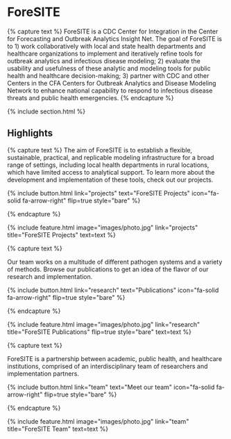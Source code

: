 ---
---

# ForeSITE 
{% capture text %}
ForeSITE is a CDC Center for Integration in the Center for Forecasting and Outbreak Analytics Insight Net. The goal of ForeSITE is to 1) work collaboratively with local and state health departments and healthcare organizations to implement and iteratively refine tools for outbreak analytics and infectious disease modeling; 2) evaluate the usability and usefulness of these analytic and modeling tools for public health and healthcare decision-making; 3) partner with CDC and other Centers in the CFA Centers for Outbreak Analytics and Disease Modeling Network to enhance national capability to respond to infectious disease threats and public health emergencies.
{% endcapture %}


{% include section.html %}

## Highlights

{% capture text %}
The aim of ForeSITE is to establish a flexible, sustainable, practical, and replicable modeling infrastructure for a
broad range of settings, including local health departments in rural locations, which have limited
access to analytical support. To learn more about the development and implementation of these tools, check out our 
projects. 

{%
  include button.html
  link="projects"
  text="ForeSITE Projects"
  icon="fa-solid fa-arrow-right"
  flip=true
  style="bare"
%}

{% endcapture %}

{%
  include feature.html
  image="images/photo.jpg"
  link="projects"
  title="ForeSITE Projects"
  text=text
%}

{% capture text %}

Our team works on a multitude of different pathogen systems and a variety of methods. Browse our publications to get an idea of the flavor of our research and implementation.

{%
  include button.html
  link="research"
  text="Publications"
  icon="fa-solid fa-arrow-right"
  flip=true
  style="bare"
%}

{% endcapture %}

{%
  include feature.html
  image="images/photo.jpg"
  link="research"
  title="ForeSITE Publications"
  flip=true
  style="bare"
  text=text
%}

{% capture text %}

ForeSITE is a partnership between academic, public health, and healthcare institutions, comprised of an interdisciplinary team of researchers and implementation partners. 

{%
  include button.html
  link="team"
  text="Meet our team"
  icon="fa-solid fa-arrow-right"
  flip=true
  style="bare"
%}

{% endcapture %}

{%
  include feature.html
  image="images/photo.jpg"
  link="team"
  title="ForeSITE Team"
  text=text
%}
